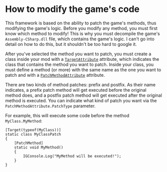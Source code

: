 # How to modify the game's code

This framework is based on the ability to patch the game's methods, thus modifying the game's logic. Before you modify any method, you must first know which method to modify! This is why you must decompile the game's `Assembly-CSharp.dll` file, which contains the game's logic. I can't go into detail on how to do this, but it shouldn't be too hard to google it.

After you've selected the method you want to patch, you must create a class inside your mod with a [`TargetAttribute`][1] attribute, which indicates the class that contains the method you want to patch. Inside your class, you must define a method (or more) with the same name as the one you want to patch and with a [`PatchMethodAttribute`][2] attribute.

There are two kinds of method patches: prefix and postfix. As their name indicates, a prefix patch method will get executed before the original method does, and a postfix patch method will get executed after the original method is executed. You can indicate what kind of patch you want via the `PatchMethodAttribute.PatchType` parameter.

For example, this will execute some code before the method `MyClass.MyMethod`:

```
[Target(typeof(MyClass))]
static class MyClassPatch
{
	[PatchMethod]
	static void MyMethod()
	{
		IGConsole.Log("MyMethod will be executed!");
	}
}
```

[1]: ../api/PiTung.TargetAttribute.html
[2]: ../api/PiTung.PatchMethodAttribute.html